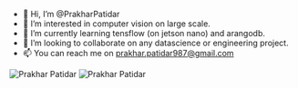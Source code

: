 - 👋 Hi, I’m @PrakharPatidar
- 👀 I’m interested in computer vision on large scale.
- 🌱 I’m currently learning tensflow (on jetson nano) and arangodb.
- 💞️ I’m looking to collaborate on any datascience or engineering project.
- 📫 You can reach me on prakhar.patidar987@gmail.com

<!---
PrakharPatidar/PrakharPatidar is a ✨ special ✨ repository because its `README.md` (this file) appears on your GitHub profile.
You can click the Preview link to take a look at your changes.
--->
<img src="https://github-readme-stats.vercel.app/api/top-langs/?username=prakharpatidar&show_icons=true&theme=gotham" alt="Prakhar Patidar">

<img src="https://github-readme-stats.vercel.app/api?username=prakharpatidar&show_icons=true&theme=gotham" alt="Prakhar Patidar" />
